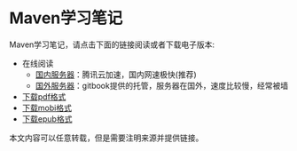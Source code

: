# Maven学习笔记

Maven学习笔记，请点击下面的链接阅读或者下载电子版本:

- 在线阅读
	- [国内服务器][qcloud]：腾讯云加速，国内网速极快(推荐)
	- [国外服务器][gitbook]：gitbook提供的托管，服务器在国外，速度比较慢，经常被墙
- [下载pdf格式][pdf]
- [下载mobi格式][mobi]
- [下载epub格式][epub]

本文内容可以任意转载，但是需要注明来源并提供链接。

[gitbook]: https://skyao.gitbooks.io/learning-maven/
[qcloud]: https://skyao.io/learning-maven/
[pdf]: https://www.gitbook.com/download/pdf/book/skyao/learning-maven
[mobi]: https://www.gitbook.com/download/mobi/book/skyao/learning-maven
[epub]: https://www.gitbook.com/download/epub/book/skyao/learning-maven

